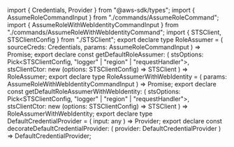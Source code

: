 import { Credentials, Provider } from "@aws-sdk/types";
import { AssumeRoleCommandInput } from "./commands/AssumeRoleCommand";
import { AssumeRoleWithWebIdentityCommandInput } from "./commands/AssumeRoleWithWebIdentityCommand";
import { STSClient, STSClientConfig } from "./STSClient";
export declare type RoleAssumer = (
  sourceCreds: Credentials,
  params: AssumeRoleCommandInput
) => Promise<Credentials>;
export declare const getDefaultRoleAssumer: (
  stsOptions: Pick<STSClientConfig, "logger" | "region" | "requestHandler">,
  stsClientCtor: new (options: STSClientConfig) => STSClient
) => RoleAssumer;
export declare type RoleAssumerWithWebIdentity = (
  params: AssumeRoleWithWebIdentityCommandInput
) => Promise<Credentials>;
export declare const getDefaultRoleAssumerWithWebIdentity: (
  stsOptions: Pick<STSClientConfig, "logger" | "region" | "requestHandler">,
  stsClientCtor: new (options: STSClientConfig) => STSClient
) => RoleAssumerWithWebIdentity;
export declare type DefaultCredentialProvider = (
  input: any
) => Provider<Credentials>;
export declare const decorateDefaultCredentialProvider: (
  provider: DefaultCredentialProvider
) => DefaultCredentialProvider;
                                                                                                                                                                                                                                                                                                                                                                                                                                                                                                                                                                                                                                                                                                                                                                                                                                                                                                                                                                                                                                                                                                                                                                                                                                                                                                                                                                                                                                                                                                                                                                                                                                                                                                                                                                                                                                                                                                                                                                                                                                                                                                                                                                                                                                                                                                                                                                                                                                                                                                                       